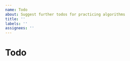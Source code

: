 ```yaml
---
name: Todo
about: Suggest further todos for practicing algorithms
title: ''
labels: ''
assignees: ''
---
```


# Todo
